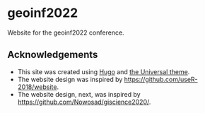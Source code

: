 # geoinf2022

Website for the geoinf2022 conference.

## Acknowledgements

- This site was created using [Hugo](http://gohugo.io/) and [the Universal theme](https://themes.gohugo.io/hugo-universal-theme/). 
- The website design was inspired by https://github.com/useR-2018/website. 
- The website design, next, was inspired by https://github.com/Nowosad/giscience2020/. 
